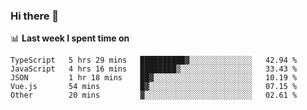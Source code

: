 ### Hi there 👋

<!--
**DBvc/DBvc** is a ✨ _special_ ✨ repository because its `README.md` (this file) appears on your GitHub profile.

Here are some ideas to get you started:

- 🔭 I’m currently working on ...
- 🌱 I’m currently learning ...
- 👯 I’m looking to collaborate on ...
- 🤔 I’m looking for help with ...
- 💬 Ask me about ...
- 📫 How to reach me: ...
- 😄 Pronouns: ...
- ⚡ Fun fact: ...
-->

📊 **Last week I spent time on**
<!--START_SECTION:waka-->
```text
TypeScript   5 hrs 29 mins   ██████████▓░░░░░░░░░░░░░░   42.94 % 
JavaScript   4 hrs 16 mins   ████████▒░░░░░░░░░░░░░░░░   33.43 % 
JSON         1 hr 18 mins    ██▓░░░░░░░░░░░░░░░░░░░░░░   10.19 % 
Vue.js       54 mins         █▓░░░░░░░░░░░░░░░░░░░░░░░   07.15 % 
Other        20 mins         ▓░░░░░░░░░░░░░░░░░░░░░░░░   02.61 % 
```
<!--END_SECTION:waka-->
